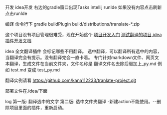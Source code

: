 开发
idea开发
右边的gradle窗口出现Tasks intellij runIde
如果没有内容点击刷新
点击runIde

编译
命令行下
gradle buildPlugin
build/distributions/translate-*.zip


这个项目没有项目管理很难受，现在开始这个
[项目开发入门](https://www.jetbrains.org/intellij/sdk/docs/tutorials/build_system/prerequisites.html)
[测试翻译的项目,idea插件开发文档](https://github.com/kana112233/intellij-sdk-docs.git)

idea 全文翻译插件 会标记哪些不用翻译。
选中翻译，可以翻译所有选中的内容，当翻译完会有提示。没有翻译完会一直卡着。
专门针对markdown文件、网页文本翻译，生成文件在当前文件夹，文件名称是
翻译文件名去除后缀加上_py.md
例如
test.md
变成
test_py.md

翻译实例请看
https://github.com/kana112233/tranlate-project.git

部署文件在.idea/下面

log
第一版: 翻译选中的文字
第二版: 选中文件夹翻译
-新建action不能使用。--删除项目里面的插件，重新启动。







